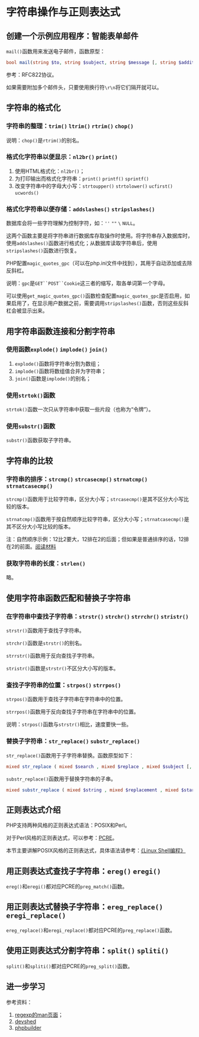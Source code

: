 # 字符串操作与正则表达式

## 创建一个示例应用程序：智能表单邮件

`mail()`函数用来发送电子邮件，函数原型：
```php
bool mail(string $to, string $subject, string $message [, string $additional_headers [, string $additional_parameters]]);
```

参考：RFC822协议。

如果需要附加多个邮件头，只要使用换行符`\r\n`将它们隔开就可以。


## 字符串的格式化

### 字符串的整理：`trim()` `ltrim()` `rtrim()` `chop()`

说明：`chop()`是`rtrim()`的别名。


### 格式化字符串以便显示：`nl2br()` `print()`

1. 使用HTML格式化：`nl2br()`；
2. 为打印输出而格式化字符串：`print()` `printf()` `sprintf()`
3. 改变字符串中的字母大小写：`strtoupper()` `strtolower()` `ucfirst()` `ucwords()`


### 格式化字符串以便存储：`addslashes()` `stripslashes()`

数据库会将一些字符理解为控制字符，如：`''` `""` `\` `NULL`。

这两个函数主要是将字符串进行数据库存取操作时使用。将字符串存入数据库时，使用`addslashes()`函数进行格式化；从数据库读取字符串后，使用`stripslashes()`函数进行恢复。

PHP配置`magic_quotes_gpc`（可以在php.ini文件中找到），其用于自动添加或去除反斜杠。

说明：`gpc`是`GET``POST``Cookie`这三者的缩写，取各单词第一个字母。

可以使用`get_magic_quotes_gpc()`函数检查配置`magic_quotes_gpc`是否启用，如果启用了，在显示用户数据之前，需要调用`stripslashes()`函数，否则这些反斜杠会被显示出来。


## 用字符串函数连接和分割字符串

### 使用函数`explode()` `implode()` `join()`

1. `explode()`函数将字符串分割为数组；
2. `implode()`函数将数组值合并为字符串；
3. `join()`函数是`implode()`的别名；


### 使用`strtok()`函数

`strtok()`函数一次只从字符串中获取一些片段（也称为“令牌”）。


### 使用`substr()`函数

`substr()`函数获取子字符串。


## 字符串的比较

### 字符串的排序：`strcmp()` `strcasecmp()` `strnatcmp()` `strnatcasecmp()`

`strcmp()`函数用于比较字符串，区分大小写；`strcasecmp()`是其不区分大小写比较的版本。

`strnatcmp()`函数用于按自然顺序比较字符串，区分大小写；`strnatcasecmp()`是其不区分大小写比较的版本。

注：自然顺序示例：12比2要大，12排在2的后面；但如果是普通排序的话，12排在2的前面。[阅读材料](http://www.naturalordersort.org/)


### 获取字符串的长度：`strlen()`

略。


## 使用字符串函数匹配和替换子字符串

### 在字符串中查找子字符串：`strstr()` `strchr()` `strrchr()` `stristr()`

`strstr()`函数用于查找子字符串。

`strchr()`函数是`strstr()`的别名。

`strrstr()`函数用于反向查找子字符串。

`stristr()`函数是`strstr()`不区分大小写的版本。


### 查找子字符串的位置：`strpos()` `strrpos()`

`strpos()`函数用于查找子字符串在字符串中的位置。

`strrpos()`函数用于反向查找子字符串在字符串中的位置。

说明：`strpos()`函数与`strstr()`相比，速度要快一些。


### 替换子字符串：`str_replace()` `substr_replace()`

`str_replace()`函数用于子字符串替换。函数原型如下：
```php
mixed str_replace ( mixed $search , mixed $replace , mixed $subject [, int &$count ] )
```

`substr_replace()`函数用于替换字符串的子串。
```php
mixed substr_replace ( mixed $string , mixed $replacement , mixed $start [, mixed $length ] )
```


## 正则表达式介绍

PHP支持两种风格的正则表达式语法：POSIX和Perl。

对于Perl风格的正则表达式，可以参考：[PCRE](http://www.php.net/pcre)。

本节主要讲解POSIX风格的正则表达式，具体语法请参考：[《Linux Shell编程》](http://123.56.21.232:8102/#docs/regex_extended)


## 用正则表达式查找子字符串：`ereg()` `eregi()`

`ereg()`和`eregi()`都对应PCRE的`preg_match()`函数。


## 用正则表达式替换子字符串：`ereg_replace()` `eregi_replace()`

`ereg_replace()`和`eregi_replace()`都对应PCRE的`preg_replace()`函数。


## 使用正则表达式分割字符串：`split()` `spliti()`

`split()`和`spliti()`都对应PCRE的`preg_split()`函数。

## 进一步学习

参考资料：
1. [regexp的man页面](http://man.cx/regex)；
2. [devshed](http://www.devshed.com/)
3. [phpbuilder](http://www.phpbuilder.com/)

